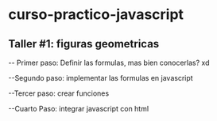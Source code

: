 # curso-practico-javascript

## Taller #1: figuras geometricas

-- Primer paso: Definir las formulas, mas bien conocerlas? xd

--Segundo paso: implementar las formulas en javascript

--Tercer paso: crear funciones

--Cuarto Paso: integrar javascript con html
